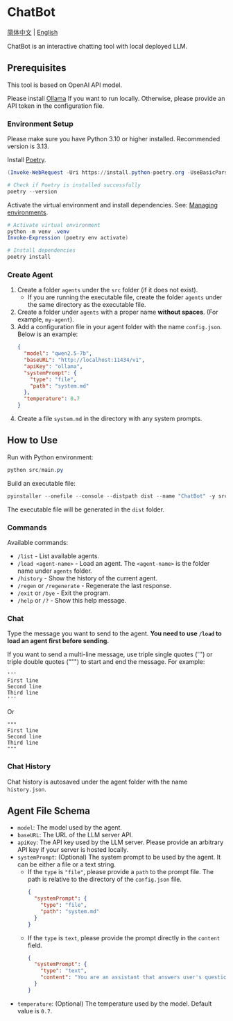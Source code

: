 # ChatBot
[简体中文](./README.md) | [English](./README_en.md)

ChatBot is an interactive chatting tool with local deployed LLM.

## Prerequisites
This tool is based on OpenAI API model.

Please install [Ollama](https://ollama.com) If you want to run locally. Otherwise, please provide an API token in the configuration file.

### Environment Setup
Please make sure you have Python 3.10 or higher installed. Recommended version is 3.13.

Install [Poetry](https://python-poetry.org/docs/#installing-with-the-official-installer).

```powershell
(Invoke-WebRequest -Uri https://install.python-poetry.org -UseBasicParsing).Content | python -

# Check if Poetry is installed successfully
poetry --version
```

Activate the virtual environment and install dependencies. See: [Managing environments](https://python-poetry.org/docs/managing-environments/#powershell).

```powershell
# Activate virtual environment
python -m venv .venv
Invoke-Expression (poetry env activate)

# Install dependencies
poetry install
```

### Create Agent
1. Create a folder `agents` under the `src` folder (if it does not exist).
    - If you are running the executable file, create the folder `agents` under the same directory as the executable file.
1. Create a folder under `agents` with a proper name **without spaces**. (For example, `my-agent`).
1. Add a configuration file in your agent folder with the name `config.json`. Below is an example:
    ```json
    {
      "model": "qwen2.5-7b",
      "baseURL": "http://localhost:11434/v1",
      "apiKey": "ollama",
      "systemPrompt": {
        "type": "file",
        "path": "system.md"
      },
      "temperature": 0.7
    }
    ```
1. Create a file `system.md` in the directory with any system prompts.

## How to Use
Run with Python environment:

```powershell
python src/main.py
```

Build an executable file:

```powershell
pyinstaller --onefile --console --distpath dist --name "ChatBot" -y src/main.py
```

The executable file will be generated in the `dist` folder.

### Commands
Available commands:
- `/list` - List available agents.
- `/load <agent-name>` - Load an agent. The `<agent-name>` is the folder name under `agents` folder.
- `/history` - Show the history of the current agent.
- `/regen` or `/regenerate` - Regenerate the last response.
- `/exit` or `/bye` - Exit the program.
- `/help` or `/?` - Show this help message.

### Chat
Type the message you want to send to the agent. **You need to use `/load` to load an agent first before sending.**

If you want to send a multi-line message, use triple single quotes (''') or triple double quotes (""") to start and end the message. For example:

```
'''
First line
Second line
Third line
'''
```

Or

```
"""
First line
Second line
Third line
"""
```

### Chat History
Chat history is autosaved under the agent folder with the name `history.json`.

## Agent File Schema
- `model`: The model used by the agent.
- `baseURL`: The URL of the LLM server API.
- `apiKey`: The API key used by the LLM server. Please provide an arbitrary API key if your server is hosted locally.
- `systemPrompt`: (Optional) The system prompt to be used by the agent. It can be either a file or a text string.
    - If the `type` is `"file"`, please provide a `path` to the prompt file. The path is relative to the directory of the `config.json` file.
        ```json
        {
          "systemPrompt": {
            "type": "file",
            "path": "system.md"
          }
        }
        ```
    - If the `type` is `text`, please provide the prompt directly in the `content` field.
        ```json
        {
          "systemPrompt": {
            "type": "text",
            "content": "You are an assistant that answers user's questions."
          }
        }
        ```
- `temperature`: (Optional) The temperature used by the model. Default value is `0.7`.
